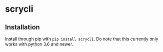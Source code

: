 # scrycli

## Installation
Install through pip with `pip install scrycli`.
Do note that this currently only works with python 3.6 and newer.
